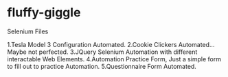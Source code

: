 # fluffy-giggle
Selenium Files

1.Tesla Model 3 Configuration Automated.
2.Cookie Clickers Automated...  Maybe not perfected.
3.JQuery Selenium Automation with different interactable Web Elements.
4.Automation Practice Form, Just a simple form to fill out to practice Automation.
5.Questionnaire Form Automated.


